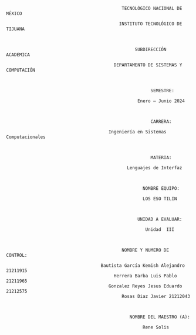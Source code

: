                                                 TECNOLÓGICO NACIONAL DE MÉXICO 

                                               INSTITUTO TECNOLÓGICO DE TIJUANA 

  

                                                     SUBDIRECCIÓN ACADEMICA 

                                             DEPARTAMENTO DE SISTEMAS Y COMPUTACIÓN 
 
  

                                                           SEMESTRE: 

                                                      Enero – Junio 2024  

  

                                                           CARRERA: 

                                           Ingeniería en Sistemas Computacionales 

  

                                                           MATERIA: 

                                                  Lenguajes de Interfaz

  

                                                        NOMBRE EQUIPO:

                                                        LOS ESO TILIN

  

                                                      UNIDAD A EVALUAR: 

                                                         Unidad  III

  

                                                NOMBRE Y NUMERO DE CONTROL: 

                                        Bautista García Kemish Alejandro 21211915 
                                             Herrera Barba Luis Pablo 21211965
                                           Gonzalez Reyes Jesus Eduardo 21212575
                                                Rosas Diaz Javier 21212043

  

                                                   NOMBRE DEL MAESTRO (A): 

                                                        Rene Solis
